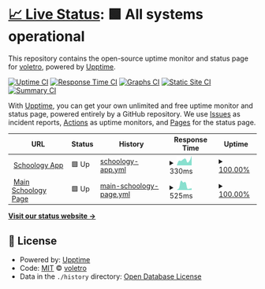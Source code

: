 # [📈 Live Status](https://voletro.github.io/schoology-status): <!--live status--> **🟩 All systems operational**

This repository contains the open-source uptime monitor and status page for [voletro](https://voletro.github.io/schoology-status), powered by [Upptime](https://github.com/upptime/upptime).

[![Uptime CI](https://github.com/voletro/schoology-status/workflows/Uptime%20CI/badge.svg)](https://github.com/voletro/schoology-status/actions?query=workflow%3A%22Uptime+CI%22)
[![Response Time CI](https://github.com/voletro/schoology-status/workflows/Response%20Time%20CI/badge.svg)](https://github.com/voletro/schoology-status/actions?query=workflow%3A%22Response+Time+CI%22)
[![Graphs CI](https://github.com/voletro/schoology-status/workflows/Graphs%20CI/badge.svg)](https://github.com/voletro/schoology-status/actions?query=workflow%3A%22Graphs+CI%22)
[![Static Site CI](https://github.com/voletro/schoology-status/workflows/Static%20Site%20CI/badge.svg)](https://github.com/voletro/schoology-status/actions?query=workflow%3A%22Static+Site+CI%22)
[![Summary CI](https://github.com/voletro/schoology-status/workflows/Summary%20CI/badge.svg)](https://github.com/voletro/schoology-status/actions?query=workflow%3A%22Summary+CI%22)

With [Upptime](https://upptime.js.org), you can get your own unlimited and free uptime monitor and status page, powered entirely by a GitHub repository. We use [Issues](https://github.com/voletro/schoology-status/issues) as incident reports, [Actions](https://github.com/voletro/schoology-status/actions) as uptime monitors, and [Pages](https://voletro.github.io/schoology-status) for the status page.

<!--start: status pages-->
<!-- This summary is generated by Upptime (https://github.com/upptime/upptime) -->
<!-- Do not edit this manually, your changes will be overwritten -->
<!-- prettier-ignore -->
| URL | Status | History | Response Time | Uptime |
| --- | ------ | ------- | ------------- | ------ |
| <img alt="" src="https://favicons.githubusercontent.com/app.schoology.com" height="13"> [Schoology App](https://app.schoology.com) | 🟩 Up | [schoology-app.yml](https://github.com/voletro/schoology-status/commits/HEAD/history/schoology-app.yml) | <details><summary><img alt="Response time graph" src="./graphs/schoology-app/response-time-week.png" height="20"> 330ms</summary><br><a href="https://voletro.github.io/schoology-status/history/schoology-app"><img alt="Response time 333" src="https://img.shields.io/endpoint?url=https%3A%2F%2Fraw.githubusercontent.com%2Fvoletro%2Fschoology-status%2FHEAD%2Fapi%2Fschoology-app%2Fresponse-time.json"></a><br><a href="https://voletro.github.io/schoology-status/history/schoology-app"><img alt="24-hour response time 569" src="https://img.shields.io/endpoint?url=https%3A%2F%2Fraw.githubusercontent.com%2Fvoletro%2Fschoology-status%2FHEAD%2Fapi%2Fschoology-app%2Fresponse-time-day.json"></a><br><a href="https://voletro.github.io/schoology-status/history/schoology-app"><img alt="7-day response time 330" src="https://img.shields.io/endpoint?url=https%3A%2F%2Fraw.githubusercontent.com%2Fvoletro%2Fschoology-status%2FHEAD%2Fapi%2Fschoology-app%2Fresponse-time-week.json"></a><br><a href="https://voletro.github.io/schoology-status/history/schoology-app"><img alt="30-day response time 333" src="https://img.shields.io/endpoint?url=https%3A%2F%2Fraw.githubusercontent.com%2Fvoletro%2Fschoology-status%2FHEAD%2Fapi%2Fschoology-app%2Fresponse-time-month.json"></a><br><a href="https://voletro.github.io/schoology-status/history/schoology-app"><img alt="1-year response time 333" src="https://img.shields.io/endpoint?url=https%3A%2F%2Fraw.githubusercontent.com%2Fvoletro%2Fschoology-status%2FHEAD%2Fapi%2Fschoology-app%2Fresponse-time-year.json"></a></details> | <details><summary><a href="https://voletro.github.io/schoology-status/history/schoology-app">100.00%</a></summary><a href="https://voletro.github.io/schoology-status/history/schoology-app"><img alt="All-time uptime 100.00%" src="https://img.shields.io/endpoint?url=https%3A%2F%2Fraw.githubusercontent.com%2Fvoletro%2Fschoology-status%2FHEAD%2Fapi%2Fschoology-app%2Fuptime.json"></a><br><a href="https://voletro.github.io/schoology-status/history/schoology-app"><img alt="24-hour uptime 100.00%" src="https://img.shields.io/endpoint?url=https%3A%2F%2Fraw.githubusercontent.com%2Fvoletro%2Fschoology-status%2FHEAD%2Fapi%2Fschoology-app%2Fuptime-day.json"></a><br><a href="https://voletro.github.io/schoology-status/history/schoology-app"><img alt="7-day uptime 100.00%" src="https://img.shields.io/endpoint?url=https%3A%2F%2Fraw.githubusercontent.com%2Fvoletro%2Fschoology-status%2FHEAD%2Fapi%2Fschoology-app%2Fuptime-week.json"></a><br><a href="https://voletro.github.io/schoology-status/history/schoology-app"><img alt="30-day uptime 100.00%" src="https://img.shields.io/endpoint?url=https%3A%2F%2Fraw.githubusercontent.com%2Fvoletro%2Fschoology-status%2FHEAD%2Fapi%2Fschoology-app%2Fuptime-month.json"></a><br><a href="https://voletro.github.io/schoology-status/history/schoology-app"><img alt="1-year uptime 100.00%" src="https://img.shields.io/endpoint?url=https%3A%2F%2Fraw.githubusercontent.com%2Fvoletro%2Fschoology-status%2FHEAD%2Fapi%2Fschoology-app%2Fuptime-year.json"></a></details>
| <img alt="" src="https://favicons.githubusercontent.com/schoology.com" height="13"> [Main Schoology Page](https://schoology.com) | 🟩 Up | [main-schoology-page.yml](https://github.com/voletro/schoology-status/commits/HEAD/history/main-schoology-page.yml) | <details><summary><img alt="Response time graph" src="./graphs/main-schoology-page/response-time-week.png" height="20"> 525ms</summary><br><a href="https://voletro.github.io/schoology-status/history/main-schoology-page"><img alt="Response time 708" src="https://img.shields.io/endpoint?url=https%3A%2F%2Fraw.githubusercontent.com%2Fvoletro%2Fschoology-status%2FHEAD%2Fapi%2Fmain-schoology-page%2Fresponse-time.json"></a><br><a href="https://voletro.github.io/schoology-status/history/main-schoology-page"><img alt="24-hour response time 211" src="https://img.shields.io/endpoint?url=https%3A%2F%2Fraw.githubusercontent.com%2Fvoletro%2Fschoology-status%2FHEAD%2Fapi%2Fmain-schoology-page%2Fresponse-time-day.json"></a><br><a href="https://voletro.github.io/schoology-status/history/main-schoology-page"><img alt="7-day response time 525" src="https://img.shields.io/endpoint?url=https%3A%2F%2Fraw.githubusercontent.com%2Fvoletro%2Fschoology-status%2FHEAD%2Fapi%2Fmain-schoology-page%2Fresponse-time-week.json"></a><br><a href="https://voletro.github.io/schoology-status/history/main-schoology-page"><img alt="30-day response time 708" src="https://img.shields.io/endpoint?url=https%3A%2F%2Fraw.githubusercontent.com%2Fvoletro%2Fschoology-status%2FHEAD%2Fapi%2Fmain-schoology-page%2Fresponse-time-month.json"></a><br><a href="https://voletro.github.io/schoology-status/history/main-schoology-page"><img alt="1-year response time 708" src="https://img.shields.io/endpoint?url=https%3A%2F%2Fraw.githubusercontent.com%2Fvoletro%2Fschoology-status%2FHEAD%2Fapi%2Fmain-schoology-page%2Fresponse-time-year.json"></a></details> | <details><summary><a href="https://voletro.github.io/schoology-status/history/main-schoology-page">100.00%</a></summary><a href="https://voletro.github.io/schoology-status/history/main-schoology-page"><img alt="All-time uptime 100.00%" src="https://img.shields.io/endpoint?url=https%3A%2F%2Fraw.githubusercontent.com%2Fvoletro%2Fschoology-status%2FHEAD%2Fapi%2Fmain-schoology-page%2Fuptime.json"></a><br><a href="https://voletro.github.io/schoology-status/history/main-schoology-page"><img alt="24-hour uptime 100.00%" src="https://img.shields.io/endpoint?url=https%3A%2F%2Fraw.githubusercontent.com%2Fvoletro%2Fschoology-status%2FHEAD%2Fapi%2Fmain-schoology-page%2Fuptime-day.json"></a><br><a href="https://voletro.github.io/schoology-status/history/main-schoology-page"><img alt="7-day uptime 100.00%" src="https://img.shields.io/endpoint?url=https%3A%2F%2Fraw.githubusercontent.com%2Fvoletro%2Fschoology-status%2FHEAD%2Fapi%2Fmain-schoology-page%2Fuptime-week.json"></a><br><a href="https://voletro.github.io/schoology-status/history/main-schoology-page"><img alt="30-day uptime 100.00%" src="https://img.shields.io/endpoint?url=https%3A%2F%2Fraw.githubusercontent.com%2Fvoletro%2Fschoology-status%2FHEAD%2Fapi%2Fmain-schoology-page%2Fuptime-month.json"></a><br><a href="https://voletro.github.io/schoology-status/history/main-schoology-page"><img alt="1-year uptime 100.00%" src="https://img.shields.io/endpoint?url=https%3A%2F%2Fraw.githubusercontent.com%2Fvoletro%2Fschoology-status%2FHEAD%2Fapi%2Fmain-schoology-page%2Fuptime-year.json"></a></details>

<!--end: status pages-->

[**Visit our status website →**](https://voletro.github.io/schoology-status)

## 📄 License

- Powered by: [Upptime](https://github.com/upptime/upptime)
- Code: [MIT](./LICENSE) © [voletro](https://voletro.github.io/schoology-status)
- Data in the `./history` directory: [Open Database License](https://opendatacommons.org/licenses/odbl/1-0/)
